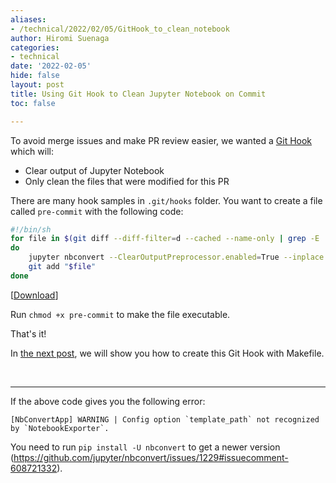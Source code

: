 ```yaml
---
aliases:
- /technical/2022/02/05/GitHook_to_clean_notebook
author: Hiromi Suenaga
categories:
- technical
date: '2022-02-05'
hide: false
layout: post
title: Using Git Hook to Clean Jupyter Notebook on Commit
toc: false

---
```


To avoid merge issues and make PR review easier, we wanted a [Git Hook](https://git-scm.com/book/en/v2/Customizing-Git-Git-Hooks) which will:
- Clear output of Jupyter Notebook
- Only clean the files that were modified for this PR


There are many hook samples in `.git/hooks` folder. You want to create a file called `pre-commit` with the following code:
    
```bash
#!/bin/sh
for file in $(git diff --diff-filter=d --cached --name-only | grep -E 'customers/.+\.ipynb$')
do
    jupyter nbconvert --ClearOutputPreprocessor.enabled=True --inplace "$file"
    git add "$file"
done

```
[[Download](/assets/files/pre-commit)]

Run `chmod +x pre-commit` to make the file executable.

That's it!

In [the next post](/technical/2022/02/06/Makefile_to_create_githook.html), we will show you how to create this Git Hook with Makefile.

<br />

---

If the above code gives you the following error:
```
[NbConvertApp] WARNING | Config option `template_path` not recognized by `NotebookExporter`.
```

You need to run `pip install -U nbconvert` to get a newer version (https://github.com/jupyter/nbconvert/issues/1229#issuecomment-608721332).

